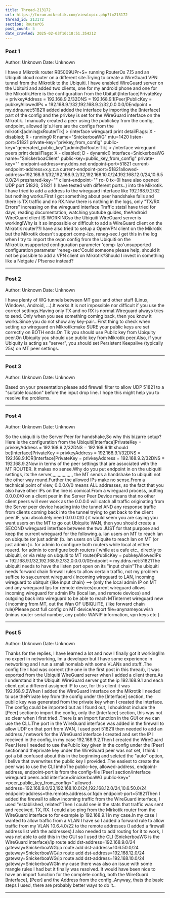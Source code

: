 ```yaml
---
title: Thread-213172
url: https://forum.mikrotik.com/viewtopic.php?t=213172
thread_id: 213172
section: RouterOS
post_count: 5
date_crawled: 2025-02-03T16:18:51.354212
---
```


### Post 1
Author: Unknown
Date: Unknown

I have a Mikrotik router  RB5009UPr+S+ running RouterOs 7.15 and an Ubiquiti cloud router on a different site.Trying to create a WireGuard VPN tunnel from the Mikrotik to the Ubiquiti. I have enabled WireGuard server on the Ubituiti and added two clients, one for my android phone and one for the Mikrotik.Here is the configuration from the Ubituiti[Interface]PrivateKey = privkeyAddress = 192.168.9.2/32DNS = 192.168.9.1[Peer]PublicKey = pubkeyAllowedIPs = 192.168.9.1/32,192.168.9.2/32,0.0.0.0/0Endpoint = my.ddns.net:51821I added added the interface by importing the [Interface] part of the config and the privkey is set for the WireGuard interface on the Mikrotik. I manually created a peer using the publickey from the config, endpoint, allowed ip's.Here are the configs from the mikrotik[admin@xRouterTik] > /interface wireguard print detailFlags: X - disabled; R - running0  R name="SnickerboaWG" mtu=1420 listen-port=51821 private-key="privkey_from_config" public-key="generated_public_key"[admin@xRouterTik] > /interface wireguard peers print detailFlags: X - disabled; D - dynamic0    interface=SnickerboaWG name="SnickerboaClient" public-key=public_key_from_config" private-key="" endpoint-address=my.ddns.net endpoint-port=51821 current-endpoint-address=x.y.z.a current-endpoint-port=51821allowed-address=192.168.9.1/32,192.168.9.2/32,192.168.10.0/24,192.168.12.0/24,10.6.50.0/24 preshared-key="" client-endpoint="" rx=0 tx=0I have also opened UDP port 51820, 51821 (I have tested with different ports..) into the Mikrotik. I have tried to add a address to the wireguard interface like 192.168.9.2/32 but nothing works.First I got something about peer handshake fails and there is TX traffic and no RX.Now there is nothing in the logs, only "TX/RX Errors" increasing on the wireguard interface Traffic statsI have tried for days, reading documentation, watching youtube guides, theAndroid WireGuard client IS WORKINGso the Ubiquiti WireGuard server is working!Why is it so impossible or difficult to add a WireGuard client on the Mikrotik router??I have also tried to setup a OpenVPN client on the Mikrotik but the Mikrotik doesn't support comp-lzo, reneg-sec.I get this in the log when I try to import the ovpn config from the Ubiquiti on the Mikrotikunsupported configuration parameter 'comp-lzo'unsupported configuration parameter 'reneg-sec'Could someone please help, should it not be possible to add a VPN client on Mikrotik?Should I invest in something like a Netgate / Pfsense instead?

---
### Post 2
Author: Unknown
Date: Unknown

I have plenty of WG tunnels between MT gear and other stuff (Linux, Windows, Android, ...).It works.It is not impossible nor difficult if you use the correct settings.Having only TX and no RX is normal.Wireguard always tries to send. Only when you see something coming back, then you know it works.Since you do not show any key-pair...First thing to check when setting up wireguard on Mikrotik:make SURE your public keys are set correctly on BOTH ends.On Tik you should use Public key from Ubiquity peer.On Ubiquity you should use public key from Mikrotik peer.Also, if your Ubiquity is acting as "server", you should set Persistent Keepalive (typically 25s) on MT peer settings.

---
### Post 3
Author: Unknown
Date: Unknown

Based on your presentation please add firewall filter to allow UDP 51821 to a "suitable location" before the input drop line. I hope this might help you to resolve the problems.

---
### Post 4
Author: Unknown
Date: Unknown

So the ubiquiti is the Server Peer for handshake,So why this bizarre setup?Here is the configuration from the Ubiquiti[Interface]PrivateKey = privkeyAddress = 192.168.9.2/32DNS = 192.168.9.1It should be[Interface]PrivateKey = privkeyAddress = 192.168.9.1/32DNS = 192.168.9.1OR[Interface]PrivateKey = privkeyAddress = 192.168.9.2/32DNS = 192.168.9.2Now in terms of the peer settings  that are associated with the MT ROUTER.  It makes no sense.Why do you put endpoint in on the ubiquiti settings,  its the server,,,,,,,,,,,,,,,,,  the  MT sends a handshake to ubiquiti not the other way round.Further the  allowed IPs make no sense.From a technical point of view, 0.0.0.0/0 means ALL addresses, so the fact that you also have other IPs on the line is comical.From a wireguard process, putting 0.0.0.0/0  on a client peer in the Server Peer Device means that no other client peers will ever work as the  0.0.0.0 will catch all traffic originating from the Server peer device heading into the tunnel AND any response traffic from clients coming back into the tunnel trying to get back to the client peer.IF, you absolutely need 0.0.0.0/0  ( it would seem you are saying you want users on the MT to  go out Ubiquite WAN,   then you should create a SECOND wireguard interface between the two JUST for that purpose and keep the current wireguard for the  following.a.  lan users on MT to reach lan on ubiquite  (or  just admin )b.  lan users on UBiquite to reach lan on MT (or just admin )c.  for admin to configure both routers while local at either rouerd.  for admin to configure both routers ( while at a cafe etc.,  directly to  ubiquiti, or via relay on ubquiti to MT router)PublicKey = pubkeyAllowedIPs = 192.168.9.1/32,192.168.9.2/32,0.0.0.0/0Endpoint = my.ddns.net:51821The ubiquiti needs to have the listen port open on its "input chain"The ubiquiti needs forward chain firewall rules to allow certain traffic,  not my problem suffice to say.current wireguard  ( incoming wireguard to LAN,   incoming wireguard to ubitquit {like input chain} --> (only the local admin IP on MT and any  wireguard Ips for remote devices)current wireguard  allows incoming wireguard for admin IPs (local lan, and remote devices) and outgoing back into wireguard to be able to reach MTinternet wireguard new ( incoming from MT,  out the Wan  OF UBIQUITE,  {like forward chain rule}Please post  full config on MT  device/export file=anynameyouwish (minus router serial number, any public WANIP  information, vpn keys etc.)

---
### Post 5
Author: Unknown
Date: Unknown

Thanks for the replies, I have learned a lot and now I finally got it working!Im no expert in networking, Im a developer but I have some experience in networking and I run a small homelab with some VLANs and stuff..The config file I had was correct (the one in the first post in this thread), it was exported from the Ubiquiti WireGuard server when I added a client there.As I understand it the Ubiquiti WireGuard server got the ip 192.168.9.1 and each client got a different assigned IP to use, for this client it was 192.168.9.2When I added the WireGuard interface on the Mikrotik I needed to use thePrivate key from the config under the [Interface] section, the public key was generated from the private key when I created the interface. The config could be imported but as I found out, I shouldnot include the [Peer] sectionto import the config, only the [Interface] section, this was not so clear when I first tried..There is an import function in the GUI or we can use the CLI..The port in the WireGuard interface was added in the firewall to allow UDP on that port from WAN, I used port 51821I then needed to add an address / network for the WireGuard interface I created and set the IP I received in the config, in my case 192.168.9.2.Then I created the WireGuard Peer.Here I needed to use thePublic key given in the config under the [Peer] sectionand theprivate key under the WireGuard peer was not set, I think I got a bit confused about this in the beginning and seleted the "auto" option, I belive that overwrites the public key I provided..The easiest to create the peer was to use the CLI imhoThe public-key, allowed-address, endpoint-address, endpoint-port is from the config-file [Peer] section/interface wireguard peers add interface=SnickerboaWG public-key="<peer_public_key_from_config>" allowed-address=192.168.9.0/23,192.168.10.0/24,192.168.12.0/24,10.6.50.0/24 endpoint-address=the.remote.address.or.fqdn endpoint-port=51821Then I added the firewall to allow incoming traffic from the WireGuard interface, I used "established, related"Then I could see in the stats that traffic was sent and received, TX, RX. I could also ping from the Mirkotik router from the WireGuard interface to for example ip 192.168.9.1 in my case.In my case I wanted to allow traffic from a VLAN I have so I added a forward rule to allow traffic from my VLAN 10.6.4.0/22 to the remote addresses (I added a firewall address list with the addresses).I also needed to add routing for it to work, I was not able to add this in the GUI so I used the CLI (SnickerboaWG is the WireGuard interface)/ip route add dst-address=192.168.9.0/24 gateway=SnickerboaWG/ip route add dst-address=10.6.50.0/24 gateway=SnickerboaWG/ip route add dst-address=192.168.12.0/24 gateway=SnickerboaWG/ip route add dst-address=192.168.10.0/24 gateway=SnickerboaWGIn my case there was also an issue with some mangle rules I had but it finally was resolved..It would have been nice to have an import function for the complete config, both the WireGuard [Interface], [Peer] and the Address from the config..Anyway, thats the basic steps I used, there are probably better ways to do it..

---
